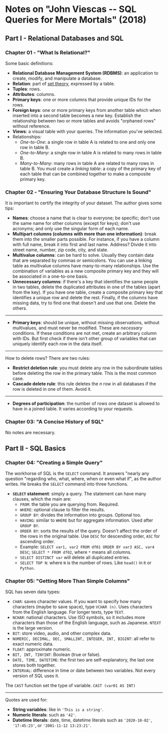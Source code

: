 # Notes on "John Viescas -- SQL Queries for Mere Mortals" (2018)

## Part I - Relational Databases and SQL

### Chapter 01 - "What Is Relational?"

Some basic definitions:

* **Relational Database Management System (RDBMS)**: an application to create,
  modify, and manipulate a database.
* **Relation**: part of [set theory](https://en.wikipedia.org/wiki/Set_theory),
  expressed by a table.
* **Tuples**: rows.
* **Attributes**: columns.
* **Primary keys**: one or more columns that provide unique IDs for the rows.
* **Foreign keys**: one or more primary keys from another table which when inserted
  into a second table becomes a new key. Establish the relationship between two
  or more tables and avoids "orphaned rows" without reference.
* **Views**: a visual table with your queries. The information you've selected. 
* Relationships: 
  - *One-to-One*: a single row in table A is related to one and only one row in
	table B.
  - *One-to-Many*: a single row in table A is related to many rows in table B. 
  - *Many-to-Many*: many rows in table A are related to many rows in table B. You
	must create a _linking table_: a copy of the primary key of each table that
	can be combined together to make a composite primary key.

### Chapter 02 - "Ensuring Your Database Structure Is Sound"

It is important to certify the integrity of your dataset. The author gives some
tips:

* **Names**: choose a name that is clear to everyone; be specific; don't use the
same name for other columns (except for keys); don't use acronyms; and only use
the singular form of each name.
* **Multipart columns (columns with more than one information)**: break them into
the smaller parts possible. For instance, if you have a column with full name,
break it into first and last name. Address? Divide it into street name, number,
zip code, city, and state.
* **Multivalue columns**: can be hard to solve. Usually they contain data that 
are separated by commas or semicolons. You can use a linking table as multivalue
columns have many-to-many relationships. Use the combination of variables as a
new composite primary key and they will be associated in a one-to-one basis.
* **Unnecessary columns**: if there's a key that identifies the same people in
two tables, delete the duplicated attributes in one of the tables (apart from
the key). If you have one table, create a composite primary key that identifies
a unique row and delete the rest. Finally, if the columns have missing data,
try to find one that doesn't and use that one. Delete the others.

----

* **Primary keys**: should be unique, without missing observations, without
multivalues, and must never be modified. These are _necessary_ conditions. If
these conditions are not met, create an arbitrary column with IDs. But first
check if there isn't other group of variables that can uniquely identify each
row in the data itself.

----

How to delete rows? There are two rules:

* **Restrict deletion rule**: you must delete any row in the subordinate
tables before deleting the row in the primary table. This is the most common
case.
* **Cascade delete rule**: this rule deletes the _n_ row in all databases if
the row is deleted in one of them. Avoid it.

----

* **Degrees of participation**: the number of rows one dataset is allowed to
have in a joined table. It varies according to your requests.

### Chapter 03: "A Concise History of SQL"

No notes are necessary.

## Part II - SQL Basics

### Chapter 04: "Creating a Simple Query"

The workhorse of SQL is the `SELECT` command. It answers "nearly any question
"regarding who, what, where, when or even what if", as the author writes. He
breaks the `SELECT` command into three functions.

* **`SELECT` statement**: simply a query. The statement can have many clauses,
which the main are:
  - `FROM`: the table you are querying from. Required.
  - `WHERE`: optional clause to filter the results.
  - `GROUP BY`: divides the information into groups. Optional too.
  - `HAVING`: similar to `WHERE` but for aggregate information. Used after
	`GROUP BY`.
  - `ORDER BY`: sorts the results of the query. Doesn't affect the order of the
	rows in the original table. Use `DESC` for descending order, `ASC` for
	ascending order.
  - Example: `SELECT var1, var2 FROM df01 ORDER BY var3 ASC, var4 DESC`; `SELECT * FROM df02`, where `*`
	means all columns.
  - `SELECT DISTINCT var` will delete all duplicated entries.
  - `SELECT TOP N`: where `N` is the number of rows. Like `head()` in `R` or
	`Python`.

### Chapter 05: "Getting More Than Simple Columns" 

SQL has seven data types: 

* `CHAR`: saves character values. If you want to specify how many characters
  (maybe to save space), type `VCHAR (n)`. Uses characters from the English
  language. For longer texts, type `TEXT`.
* `NCHAR`: national characters. Use ISO symbols, so it includes more characters
  than those of the English language, such as Japanese. `NTEXT` is the large
  version.
* `BIT`: store video, audio, and other complex data.
* `NUMERIC, DECIMAL, DEC, SMALLINT, INTEGER, INT, BIGINT`: all refer to exact
  numeric data.
* `FLOAT`: approximate numeric. 
* `BIT, INT, TINYINT`: Boolean (true or false).
* `DATE, TIME, DATETIME`: the first two are self-explanatory, the last one
  stores both together.  
* `INTERVAL`: difference in time or date between two variables. Not every
  version of SQL uses it.

The `CAST` function set the type of variable. `CAST (var01 AS INT)`

----

Quotes are used for: 

* **String variables**: like in `'This is a string'`. 
* **Numeric literals**: such as `'42'`. 
* **Datetime literals**: date, time, datetime literals such as `'2020-10-02'`,
  `'17:45:23'`, or `'2001-11-12 13:23:21'`. 
